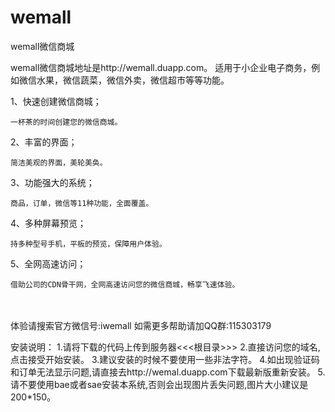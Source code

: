 wemall
======

wemall微信商城

wemall微信商城地址是http://wemall.duapp.com。
适用于小企业电子商务，例如微信水果，微信蔬菜，微信外卖，微信超市等等功能。

1、快速创建微信商城；

    一杯茶的时间创建您的微信商城。
2、丰富的界面；

    简洁美观的界面，美轮美奂。                         
3、功能强大的系统；

    商品，订单，微信等11种功能，全面覆盖。
4、多种屏幕预览；

    持多种型号手机，平板的预览，保障用户体验。
5、全网高速访问；

    借助公司的CDN骨干网，全网高速访问您的微信商城，畅享飞速体验。
　　
　　　

体验请搜索官方微信号:iwemall
如需更多帮助请加QQ群:115303179



安装说明：
	1.请将下载的代码上传到服务器<<<根目录>>>
	2.直接访问您的域名,点击接受开始安装。
	3.建议安装的时候不要使用一些非法字符。
	4.如出现验证码和订单无法显示问题,请直接去http://wemal.duapp.com下载最新版重新安装。
	5.请不要使用bae或者sae安装本系统,否则会出现图片丢失问题,图片大小建议是200*150。
